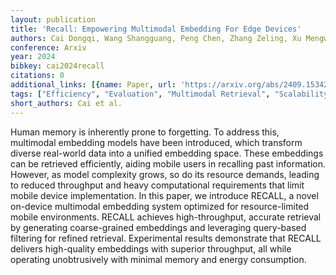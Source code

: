 ```yaml
---
layout: publication
title: 'Recall: Empowering Multimodal Embedding For Edge Devices'
authors: Cai Dongqi, Wang Shangguang, Peng Chen, Zhang Zeling, Xu Mengwei
conference: Arxiv
year: 2024
bibkey: cai2024recall
citations: 0
additional_links: [{name: Paper, url: 'https://arxiv.org/abs/2409.15342'}]
tags: ["Efficiency", "Evaluation", "Multimodal Retrieval", "Scalability"]
short_authors: Cai et al.
---
```

Human memory is inherently prone to forgetting. To address this, multimodal
embedding models have been introduced, which transform diverse real-world data
into a unified embedding space. These embeddings can be retrieved efficiently,
aiding mobile users in recalling past information. However, as model complexity
grows, so do its resource demands, leading to reduced throughput and heavy
computational requirements that limit mobile device implementation. In this
paper, we introduce RECALL, a novel on-device multimodal embedding system
optimized for resource-limited mobile environments. RECALL achieves
high-throughput, accurate retrieval by generating coarse-grained embeddings and
leveraging query-based filtering for refined retrieval. Experimental results
demonstrate that RECALL delivers high-quality embeddings with superior
throughput, all while operating unobtrusively with minimal memory and energy
consumption.